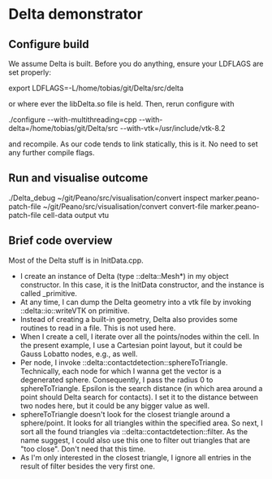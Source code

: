 # Delta demonstrator #


## Configure build ##

We assume Delta is built. Before you do anything, ensure your LDFLAGS are set
properly:

export LDFLAGS=-L/home/tobias/git/Delta/src/delta

or where ever the libDelta.so file is held. Then, rerun configure with 

./configure --with-multithreading=cpp --with-delta=/home/tobias/git/Delta/src --with-vtk=/usr/include/vtk-8.2

and recompile. As our code tends to link statically, this is it. No need to 
set any further compile flags.


## Run and visualise outcome ##

./Delta_debug
~/git/Peano/src/visualisation/convert inspect marker.peano-patch-file
~/git/Peano/src/visualisation/convert convert-file marker.peano-patch-file cell-data output vtu


## Brief code overview ##

Most of the Delta stuff is in InitData.cpp. 

- I create an instance of Delta (type ::delta::Mesh*) in my object constructor. In this case, it is 
  the InitData constructor, and the instance is called _primitive.   
- At any time, I can dump the Delta geometry into a vtk file by invoking ::delta::io::writeVTK on 
  primitive.
- Instead of creating a built-in geometry, Delta also provides some routines to read in a file. This 
  is not used here.
- When I create a cell, I iterate over all the points/nodes within the cell. In the present example, 
  I use a Cartesian point layout, but it could be Gauss Lobatto nodes, e.g., as well.
- Per node, I invoke ::delta::contactdetection::sphereToTriangle. Technically, each node for which I 
  wanna get the vector is a degenerated sphere. Consequently, I pass the radius 0 to sphereToTriangle.
  Epsilon is the search distance (in which area around a point should Delta search for contacts). I 
  set it to the distance between two nodes here, but it could be any bigger value as well.
- sphereToTriangle doesn't look for the closest triangle around a sphere/point. It looks for all 
  triangles within the specified area. So next, I sort all the found triangles via 
  ::delta::contactdetection::filter. As the name suggest, I could also use this one to filter out 
  triangles that are "too close". Don't need that this time.
- As I'm only interested in the closest triangle, I ignore all entries in the result of filter besides
  the very first one. 
  
  
  




